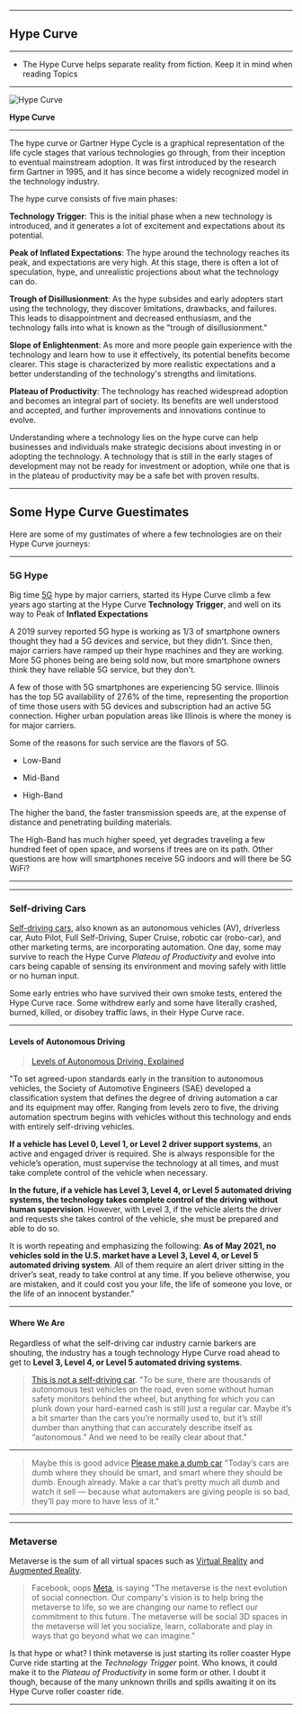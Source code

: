 
---

## Hype Curve

---

- The Hype Curve helps separate reality from fiction. Keep it in mind when reading Topics

---

![Hype Curve](/img/hype-curve.png)

**Hype Curve**

---

The hype curve or Gartner Hype Cycle is a graphical representation of the life cycle stages that various technologies go through, from their inception to eventual mainstream adoption. It was first introduced by the research firm Gartner in 1995, and it has since become a widely recognized model in the technology industry.

The hype curve consists of five main phases:

**Technology Trigger**: This is the initial phase when a new technology is introduced, and it generates a lot of excitement and expectations about its potential.

**Peak of Inflated Expectations**: The hype around the technology reaches its peak, and expectations are very high. At this stage, there is often a lot of speculation, hype, and unrealistic projections about what the technology can do.

**Trough of Disillusionment**: As the hype subsides and early adopters start using the technology, they discover limitations, drawbacks, and failures. This leads to disappointment and decreased enthusiasm, and the technology falls into what is known as the "trough of disillusionment."

**Slope of Enlightenment**: As more and more people gain experience with the technology and learn how to use it effectively, its potential benefits become clearer. This stage is characterized by more realistic expectations and a better understanding of the technology's strengths and limitations.

**Plateau of Productivity**: The technology has reached widespread adoption and becomes an integral part of society. Its benefits are well understood and accepted, and further improvements and innovations continue to evolve.

Understanding where a technology lies on the hype curve can help businesses and individuals make strategic decisions about investing in or adopting the technology. A technology that is still in the early stages of development may not be ready for investment or adoption, while one that is in the plateau of productivity may be a safe bet with proven results.



---

## Some Hype Curve Guestimates

Here are some of my gustimates of where a few technologies are on their Hype Curve journeys:

---

### 5G Hype

Big time [5G](https://en.wikipedia.org/w/index.php?title=5G) hype by major carriers, started its Hype Curve climb a few years ago starting at the Hype Curve **Technology Trigger**, and well on its way to Peak of **Inflated Expectations**


A 2019 survey reported 5G hype is working as 1/3 of smartphone owners thought they had a 5G devices and service, but they didn't. Since then, major carriers have ramped up their hype machines and they are working. More 5G phones being are being sold now, but more smartphone owners think they have reliable 5G service, but they don't.

A few of those with 5G smartphones are experiencing 5G service. Illinois has the top 5G availability of 27.6% of the time, representing the proportion of time those users with 5G devices and subscription had an active 5G connection. Higher urban population areas like Illinois is where the money is for major carriers.

Some of the reasons for such service are the flavors of 5G.

- Low-Band

- Mid-Band

- High-Band

The higher the band, the faster transmission speeds are, at the expense of distance and penetrating building materials. 

The High-Band has much higher speed, yet degrades traveling a few hundred feet of open space, and worsens if trees are on its path. Other questions are how will smartphones receive 5G indoors and will there be 5G WiFi?

---

---

### Self-driving Cars

[Self-driving cars](https://en.wikipedia.org/w/index.php?title=Self-driving_car), also known as an autonomous vehicles (AV), driverless car, Auto Pilot, Full Self-Driving, Super Cruise, robotic car (robo-car), and other marketing terms, are incorporating automation. One day, some may survive to reach the Hype Curve *Plateau of Productivity* and evolve into cars being capable of sensing its environment and moving safely with little or no human input.

Some early entries who have survived their own smoke tests, entered the Hype Curve race. Some withdrew early and some have literally crashed, burned, killed, or disobey traffic laws, in their Hype Curve race.

---

#### Levels of Autonomous Driving

>[Levels of Autonomous Driving, Explained](https://www.jdpower.com/cars/shopping-guides/levels-of-autonomous-driving-explained)
>
"To set agreed-upon standards early in the transition to autonomous vehicles, the Society of Automotive Engineers (SAE) developed a classification system that defines the degree of driving automation a car and its equipment may offer. Ranging from levels zero to five, the driving automation spectrum begins with vehicles without this technology and ends with entirely self-driving vehicles.
>
**If a vehicle has Level 0, Level 1, or Level 2 driver support systems**, an active and engaged driver is required. She is always responsible for the vehicle’s operation, must supervise the technology at all times, and must take complete control of the vehicle when necessary.
>
**In the future, if a vehicle has Level 3, Level 4, or Level 5 automated driving systems, the technology takes complete control of the driving without human supervision**. However, with Level 3, if the vehicle alerts the driver and requests she takes control of the vehicle, she must be prepared and able to do so.
>
It is worth repeating and emphasizing the following: **As of May 2021, no vehicles sold in the U.S. market have a Level 3, Level 4, or Level 5 automated driving system**. All of them require an alert driver sitting in the driver’s seat, ready to take control at any time. If you believe otherwise, you are mistaken, and it could cost you your life, the life of someone you love, or the life of an innocent bystander."
>
---

#### Where We Are

Regardless of what the self-driving car industry carnie barkers are shouting, the industry has a tough technology Hype Curve road ahead to get to **Level 3, Level 4, or Level 5 automated driving systems**.

>[This is not a self-driving car](https://www.theverge.com/2022/2/4/22917903/adas-av-autonomous-super-cruise-autopilot-language). "To be sure, there are thousands of autonomous test vehicles on the road, even some without human safety monitors behind the wheel, but anything for which you can plunk down your hard-earned cash is still just a regular car. Maybe it’s a bit smarter than the cars you’re normally used to, but it’s still dumber than anything that can accurately describe itself as “autonomous.” And we need to be really clear about that."
>

---

>Maybe this is good advice [Please make a dumb car](https://techcrunch.com/2022/01/29/please-make-a-dumb-car/) "Today’s cars are dumb where they should be smart, and smart where they should be dumb. Enough already. Make a car that’s pretty much all dumb and watch it sell — because what automakers are giving people is so bad, they’ll pay more to have less of it."
>
---

---

### Metaverse

Metaverse is the sum of all virtual spaces such as [Virtual Reality](https://en.wikipedia.org/w/index.php?title=Virtual_reality) and [Augmented Reality](https://en.wikipedia.org/w/index.php?title=Virtual_reality).

>Facebook, oops [Meta](https://about.facebook.com/meta/), is saying "The metaverse is the next evolution of social connection. Our company's vision is to help bring the metaverse to life, so we are changing our name to reflect our commitment to this future. The metaverse will be social 3D spaces in the metaverse will let you socialize, learn, collaborate and play in ways that go beyond what we can imagine." 

Is that hype or what? I think metaverse is just starting its roller coaster Hype Curve ride starting at the *Technology Trigger* point. Who knows, it could make it to the *Plateau of Productivity* in some form or other. I doubt it though, because of the many unknown thrills and spills awaiting it on its Hype Curve roller coaster ride.

---
